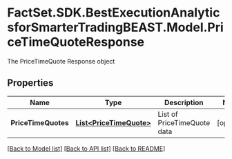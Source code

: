 # FactSet.SDK.BestExecutionAnalyticsforSmarterTradingBEAST.Model.PriceTimeQuoteResponse
The PriceTimeQuote Response object

## Properties

Name | Type | Description | Notes
------------ | ------------- | ------------- | -------------
**PriceTimeQuotes** | [**List&lt;PriceTimeQuote&gt;**](PriceTimeQuote.md) | List of PriceTimeQuote data | [optional] 

[[Back to Model list]](../README.md#documentation-for-models) [[Back to API list]](../README.md#documentation-for-api-endpoints) [[Back to README]](../README.md)

